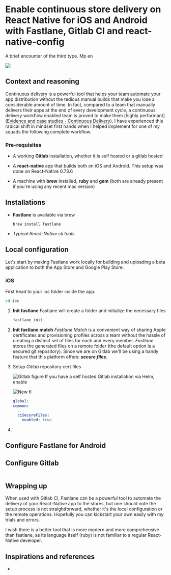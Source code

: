 # Enable continuous store delivery on React Native for iOS and Android with Fastlane, Gitlab CI and react-native-config

A brief encounter of the third type. Mp en

![](https://cdn.adoucoure.com/assets/_7f731bc38d9ba542ee5d7a28c7395df4de40d1790f77762ef15dbc8dc648ff9b.png-1.webp)

## Context and reasoning

Continuous delivery is a powerful tool that helps your team automate your app distribution without the tedious manual builds that make you lose a considerable amount of time. In fact, compared to a team that manually delivers their apps at the end of every development cycle, a continuous delivery workflow enabled team is proved to make them \[highly performant]\([Evidence and case studies - Continuous Delivery](https://continuousdelivery.com/evidence-case-studies/#research)). I have experienced this radical shift in mindset first hands when I helped implement for one of my squads the following complete workflow.

###

### Pre-requisites

* A working **Gitlab** installation, whether it is self hosted or a gitlab hosted

* A **react-native** app that builds both on iOS and Android. This setup was done on React-Native 0.73.6

* A machine with **brew** installed, **ruby** and **gem** (both are already present if you're using any recent mac version)

## Installations

* **Fastlane** is available via brew

  ```shell
  brew install fastlane
  ```

* *Typical React-Native cli tools*

##

## Local configuration

Let's start by making Fastlane work locally for building and uploading a beta application to both the App Store and Google Play Store.

### iOS

First head to your ios folder inside the app:

```sh
cd ios
```

1. **Init fastlane** Fastlane will create a folder and initialize the necessary files

   ```bash
   fastlane init
   ```

2. **Init fastlane match** *Fastlane Match* is a convenient way of sharing Apple certificates and provisioning profiles across a team without the hassle of creating a distinct set of files for each and every member. *Fastlane* stores the generated files on a remote folder (the default option is a secured git repository). Since we are on Gitlab we'll be using a handy feature that this platform offers: ***secure files***.

3. Setup *Gitlab* repository cert files

   ![Gitlab figure](https://cdn.adoucoure.com/assets/_3c74db20da71746ddb4be45cac9d9f382972de83.webp) If you have a self hosted Gitlab installation via Helm, enable

   ![New fi](https://cdn.adoucoure.com/assets/_LK4VIWNAVZBLLEEGMIOJWDYJLU.webp)

   ```yml
   global:
   common:
     ...
     ciSecureFiles:
       enabled: true
   ```

4.

## Configure Fastlane for Android

## Configure Gitlab

```
```

## Wrapping up

When used with Gitlab CI, Fastlane can be a powerful tool to automate the delivery of your React-Native app to the stores, but one should note the setup process is not straightforward, whether it's the local configuration or the remote operations. Hopefully you can kickstart your own easily with my trials and errors.

I wish there is a better tool that is more modern and more comprehensive than fastlane, as its language itself (ruby) is not familiar to a regular React-Native developer.

## Inspirations and references

*
